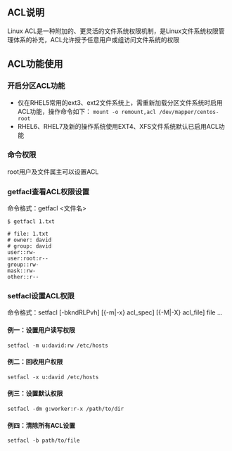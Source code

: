 ## ACL说明
Linux ACL是一种附加的、更灵活的文件系统权限机制，是Linux文件系统权限管理体系的补充，ACL允许授予任意用户或组访问文件系统的权限

## ACL功能使用
### 开启分区ACL功能
- 仅在RHEL5常用的ext3、ext2文件系统上，需重新加载分区文件系统时启用ACL功能，操作命令如下：
`mount -o remount,acl /dev/mapper/centos-root`
- RHEL6、RHEL7及新的操作系统使用EXT4、XFS文件系统默认已启用ACL功能

### 命令权限
root用户及文件属主可以设置ACL

### getfacl查看ACL权限设置
命令格式：getfacl <文件名>

`$ getfacl 1.txt`
```
# file: 1.txt
# owner: david
# group: david
user::rw-
user:root:r--
group::rw-
mask::rw-
other::r--
```
### setfacl设置ACL权限
命令格式：setfacl [-bkndRLPvh] [{-m|-x} acl_spec] [{-M|-X} acl_file] file ...

#### 例一：设置用户读写权限
`setfacl -m u:david:rw /etc/hosts`

#### 例二：回收用户权限
`setfacl -x u:david /etc/hosts`

#### 例三：设置默认权限
`setfacl -dm g:worker:r-x /path/to/dir`

#### 例四：清除所有ACL设置
`setfacl -b path/to/file`